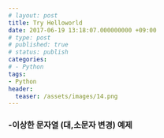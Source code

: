```yaml
---
# layout: post
title: Try Helloworld
date: 2017-06-19 13:18:07.000000000 +09:00
# type: post
# published: true
# status: publish
categories:
# - Python
tags:
- Python
header:
  teaser: /assets/images/14.png
---
```

### -이상한 문자열 (대,소문자 변경) 예제
<p><script src="https://gist.github.com/nck2/521d36ceab6f70568a3a199ffee263a4.js"></script></p>
